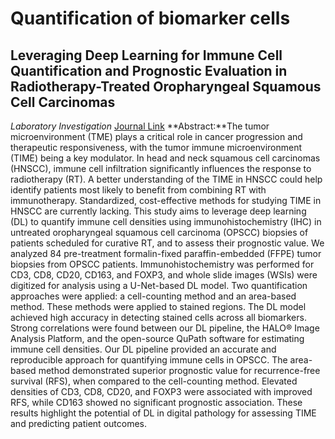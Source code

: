 # Quantification of biomarker cells
## Leveraging Deep Learning for Immune Cell Quantification and Prognostic Evaluation in Radiotherapy-Treated Oropharyngeal Squamous Cell Carcinomas
*Laboratory Investigation*
 [Journal Link](https://www.sciencedirect.com/science/article/abs/pii/S0023683725000042) 
 **Abstract:**The tumor microenvironment (TME) plays a critical role in cancer progression and therapeutic responsiveness, with the tumor immune microenvironment (TIME) being a key modulator. In head and neck squamous cell carcinomas (HNSCC), immune cell infiltration significantly influences the response to radiotherapy (RT). A better understanding of the TIME in HNSCC could help identify patients most likely to benefit from combining RT with immunotherapy. Standardized, cost-effective methods for studying TIME in HNSCC are currently lacking. This study aims to leverage deep learning (DL) to quantify immune cell densities using immunohistochemistry (IHC) in untreated oropharyngeal squamous cell carcinoma (OPSCC) biopsies of patients scheduled for curative RT, and to assess their prognostic value. We analyzed 84 pre-treatment formalin-fixed paraffin-embedded (FFPE) tumor biopsies from OPSCC patients. Immunohistochemistry was performed for CD3, CD8, CD20, CD163, and FOXP3, and whole slide images (WSIs) were digitized for analysis using a U-Net-based DL model. Two quantification approaches were applied: a cell-counting method and an area-based method. These methods were applied to stained regions. The DL model achieved high accuracy in detecting stained cells across all biomarkers. Strong correlations were found between our DL pipeline, the HALO® Image Analysis Platform, and the open-source QuPath software for estimating immune cell densities. Our DL pipeline provided an accurate and reproducible approach for quantifying immune cells in OPSCC. The area-based method demonstrated superior prognostic value for recurrence-free survival (RFS), when compared to the cell-counting method. Elevated densities of CD3, CD8, CD20, and FOXP3 were associated with improved RFS, while CD163 showed no significant prognostic association. These results highlight the potential of DL in digital pathology for assessing TIME and predicting patient outcomes.